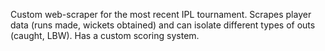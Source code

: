 Custom web-scraper for the most recent IPL tournament. Scrapes player data (runs made, wickets obtained) and can isolate different types of outs (caught, LBW). Has a custom scoring system.
